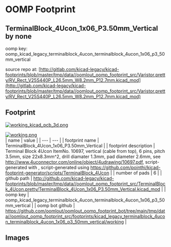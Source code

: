 # OOMP Footprint  
## TerminalBlock_4Ucon_1x06_P3.50mm_Vertical  by none  
  
oomp key: oomp_kicad_legacy_terminalblock_4ucon_terminalblock_4ucon_1x06_p3_50mm_vertical  
  
source repo at: [http://gitlab.com/kicad-legacy/kicad-footprints/blob/master/tmp/data//oomlout_oomp_footprint_src/Varistor.pretty/RV_Rect_V25S440P_L26.5mm_W8.2mm_P12.7mm.kicad_mod](http://gitlab.com/kicad-legacy/kicad-footprints/blob/master/tmp/data//oomlout_oomp_footprint_src/Varistor.pretty/RV_Rect_V25S440P_L26.5mm_W8.2mm_P12.7mm.kicad_mod)  
## Footprint  
  
[![working_kicad_pcb_3d.png](working_kicad_pcb_3d_600.png)](working_kicad_pcb_3d.png)  
  
[![working.png](working_600.png)](working.png)  
| name | value | 
| --- | --- | 
| footprint name | TerminalBlock_4Ucon_1x06_P3.50mm_Vertical | 
| footprint description | Terminal Block 4Ucon ItemNo. 10697, vertical (cable from top), 6 pins, pitch 3.5mm, size 22x8.3mm^2, drill diamater 1.3mm, pad diameter 2.6mm, see http://www.4uconnector.com/online/object/4udrawing/10697.pdf, script-generated with , script-generated using https://github.com/pointhi/kicad-footprint-generator/scripts/TerminalBlock_4Ucon | 
| number of pads | 6 | 
| github path | http://github.com/kicad-legacy/kicad-footprints/blob/master/tmp/data//oomlout_oomp_footprint_src/TerminalBlock_4Ucon.pretty/TerminalBlock_4Ucon_1x06_P3.50mm_Vertical.kicad_mod | 
| oomp key | oomp_kicad_legacy_terminalblock_4ucon_terminalblock_4ucon_1x06_p3_50mm_vertical | 
| oomp bot github | https://github.com/oomlout/oomlout_oomp_footprint_bot/tree/main/tmp/data//oomlout_oomp_footprint_src/footprints/kicad_legacy_terminalblock_4ucon_terminalblock_4ucon_1x06_p3_50mm_vertical/working | 
## Images  
